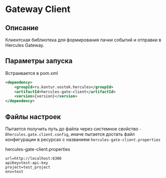 # Gateway Client

## Описание 
Клиентская библиотека для формирования пачки событий и отправки в Hercules Gateway.

## Параметры запуска
Встраивается в pom.xml
```xml
<dependency>
    <groupId>ru.kontur.vostok.hercules</groupId>
    <artifactId>hercules-gate-client</artifactId>
    <version>{version}</version>
</dependency>
```

## Файлы настроек
Пытается получить путь до файла через системное свойство `-Dhercules.gate.client.config`, иначе пытается достать файл конфигурации в ресурсах с названием `hercules-gate-client.properties`

hercules-gate-client.properties
```properties
url=http://localhost:6306
apiKey=test-api-key
project=test_project
env=test
```
